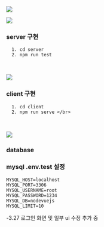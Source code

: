 <img src="https://capsule-render.vercel.app/api?type=slice&color=auto&height=300&section=header&text=Shopping%20SCM&fontSize=40&textBg=true&fontAlign=50" />

<img src="https://img.shields.io/badge/Node.js-43853D?style=for-the-badge&logo=node.js&logoColor=white&logoSize=50px" /> </br>

### server 구현 
```
  1. cd server
  2. npm run test
```
<br>


<img src="https://img.shields.io/badge/Vue.js-35495E?style=for-the-badge&logo=vue.js&logoColor=4FC08D" />  </br>
### client 구현
```
  1. cd client
  2. npm run serve </br>
```
<br>


<img src="https://img.shields.io/badge/MySQL-00000F?style=for-the-badge&logo=mysql&logoColor=white" /> </br>
### database

### mysql .env.test 설정
```
MYSQL_HOST=localhost
MYSQL_PORT=3306
MYSQL_USERNAME=root
MYSQL_PASSWORD=1234
MYSQL_DB=nodevuejs
MYSQL_LIMIT=10
```

-3.27 로그인 화면 및 일부 ui 수정 추가 중
